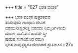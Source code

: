 +++
title = "027 ಭರತ ವಂಶಕೆ"

+++
ಭರತ ವಂಶಕೆ ಪುತ್ರಶತವವ  
ತರಿಸುವುದು ಗಾಂಧಾರಿ ದೇವಿಗೆ  
ವರಮುನೀಶ್ವರನಿತ್ತ ವರವದು ನಿಮ್ಮಡಿಗಳರಿಯೆ    
ದುರುಳ ಮುನಿಪನ ಶಾಪವೇ ಸ್ತ್ರೀ  
ಪುರುಷ ಸಂಗವಿರೊಧ ನಮಗಿ  
ನ್ನರಸ ನಾಪುತ್ರಸ್ಯಗತಿಯೆಂದಿರದೆ ಶ್ರುತಿವಚನ      ॥27॥
